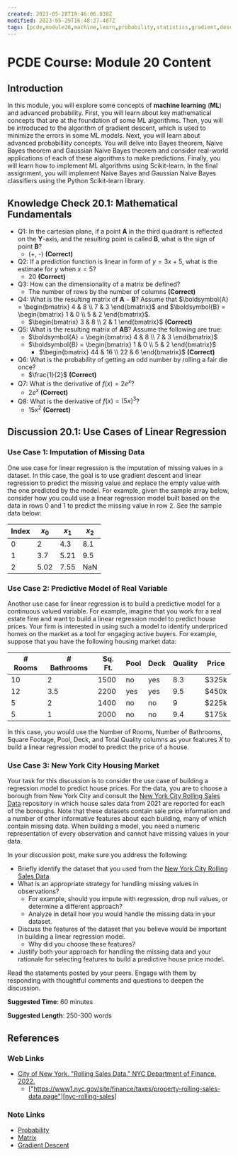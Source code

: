 ```yaml
---
created: 2023-05-28T19:46:06.838Z
modified: 2023-05-29T16:48:27.487Z
tags: [pcde,module20,machine,learn,probability,statistics,gradient,descent,bayes,gauss]
---
```

# PCDE Course: Module 20 Content

## Introduction

In this module, you will explore some concepts of
**machine learning** (**ML**) and advanced probability.
First, you will learn about key mathematical concepts that
are at the foundation of some ML algorithms.
Then, you will be introduced to the algorithm of gradient descent,
which is used to minimize the errors in some ML models.
Next, you will learn about advanced probabilliity concepts.
You will delve into Bayes theorem,
Naive Bayes theorem and Gaussian Naive Bayes theorem and
consider real-world applications of each of these algorithms to make predictions.
Finally, you will learn how to implement ML algorithms using Scikit-learn.
In the final assignment,
you will implement Naive Bayes and
Gaussian Naive Bayes classifiers using the Python Scikit-learn library.

## Knowledge Check 20.1: Mathematical Fundamentals

* Q1: In the cartesian plane, if a point **A** in the third quadrant is reflected on
the **Y**-axis, and the resulting point is called **B**, what is the sign of point **B**?
  * (+, -) **(Correct)**
* Q2: If a prediction function is linear in form of $y = 3x + 5$,
what is the estimate for $y$ when $x = 5$?
  * 20 **(Correct)**
* Q3: How can the dimensionality of a matrix be defined?
  * The number of rows by the number of columns **(Correct)**
* Q4: What is the resulting matrix of $\boldsymbol{A} - \boldsymbol{B}$?
Assume that $\boldsymbol{A} = \begin{bmatrix} 4 & 8 \\ 7 & 3 \end{bmatrix}$ and
$\boldsymbol{B} = \begin{bmatrix} 1 & 0 \\ 5 & 2 \end{bmatrix}$.
  * $\begin{bmatrix} 3 & 8 \\ 2 & 1 \end{bmatrix}$ **(Correct)**
* Q5: What is the resulting matrix of $\boldsymbol{A}\boldsymbol{B}$?
Assume the following are true:
  * $\boldsymbol{A} = \begin{bmatrix} 4 & 8 \\ 7 & 3 \end{bmatrix}$
  * $\boldsymbol{B} = \begin{bmatrix} 1 & 0 \\ 5 & 2 \end{bmatrix}$
    * $\begin{bmatrix} 44 & 16 \\ 22 & 6 \end{bmatrix}$ **(Correct)**
* Q6: What is the probability of getting an odd number by rolling a fair die once?
  * $\frac{1}{2}$ **(Correct)**
* Q7: What is the derivative of $f(x) = 2e^x$?
  * $2e^x$ **(Correct)**
* Q8: What is the derivative of $f(x) = (5x)^3$?
  * $15x^2$ **(Correct)**

## Discussion 20.1: Use Cases of Linear Regression

### Use Case 1: Imputation of Missing Data

One use case for linear regression is the imputation of missing values in a dataset.
In this case, the goal is to use gradient descent and linear regression to
predict the missing value and replace the empty value with
the one predicted by the model.
For example, given the sample array below,
consider how you could use a linear regression model built based on
the data in rows 0 and 1 to predict the missing value in row 2.
See the sample data below:

| Index | $x_0$ | $x_1$ | $x_2$ |
| ----- | ----- | ----- | ----- |
| 0     | 2     | 4.3   | 8.1   |
| 1     | 3.7   | 5.21  | 9.5   |
| 2     | 5.02  | 7.55  | NaN   |

### Use Case 2: Predictive Model of Real Variable

Another use case for linear regression is to build a predictive model for
a continuous valued variable.
For example, imagine that you work for a real estate firm and
want to build a linear regression model to predict house prices.
Your firm is interested in using such a model to
identify underpriced homes on the market as a tool for engaging active buyers.
For example, suppose that you have the following housing market data:

| # Rooms | # Bathrooms | Sq. Ft. | Pool | Deck | Quality | Price |
| ------- | ----------- | ------- | ---- | ---- | ------- | ----- |
| 10      | 2           | 1500    | no   | yes  | 8.3     | $325k |
| 12      | 3.5         | 2200    | yes  | yes  | 9.5     | $450k |
| 5       | 2           | 1400    | no   | no   | 9       | $225k |
| 5       | 1           | 2000    | no   | no   | 9.4     | $175k |

In this case,
you would use the Number of Rooms, Number of Bathrooms, Square Footage, Pool,
Deck, and Total Quality columns as your features $X$ to
build a linear regression model to predict the price of a house.

### Use Case 3: New York City Housing Market

Your task for this discussion is to consider the use case of
building a regression model to predict house prices.
For the data,
you are to choose a borough from New York City and
consult the [New York City Rolling Sales Data][nyc-rolling-sales] repository in
which house sales data from 2021 are reported for each of the boroughs.
Note that these datasets contain sale price information and a number of
other informative features about each building,
many of which contain missing data.
When building a model, you need a numeric representation of
every observation and cannot have missing values in your data.

In your discussion post, make sure you address the following:

* Briefly identify the dataset that
you used from the [New York City Rolling Sales Data][nyc-rolling-sales].
* What is an appropriate strategy for handling missing values in observations?
  * For example, should you impute with regression, drop null values,
or determine a different approach?
  * Analyze in detail how you would handle the missing data in your dataset.
* Discuss the features of the dataset that you believe would be important in
building a linear regression model.
  * Why did you choose these features?
* Justify both your approach for handling the missing data and your rationale for
selecting features to build a predictive house price model.

Read the statements posted by your peers.
Engage with them by responding with thoughtful comments and questions to
deepen the discussion.

**Suggested Time**: 60 minutes

**Suggested Length**: 250-300 words

## References

### Web Links

* [City of New York. "Rolling Sales Data." NYC Department of Finance. 2022.][nyc-rolling-sales]
  * ["https://www1.nyc.gov/site/finance/taxes/property-rolling-sales-data.page"][nyc-rolling-sales]

<!-- Hidden References -->
[nyc-rolling-sales]: https://www1.nyc.gov/site/finance/taxes/property-rolling-sales-data.page "NYC Rolling Sales Data"

### Note Links

* [Probability][-prob]
* [Matrix][-matrix]
* [Gradient Descent][-grad-desc]

<!-- Hidden References -->
[-prob]: probability.md "Probability"
[-matrix]: matrix.md "Matrix"
[-grad-desc]: gradient-descent.md "Gradient Descent"
